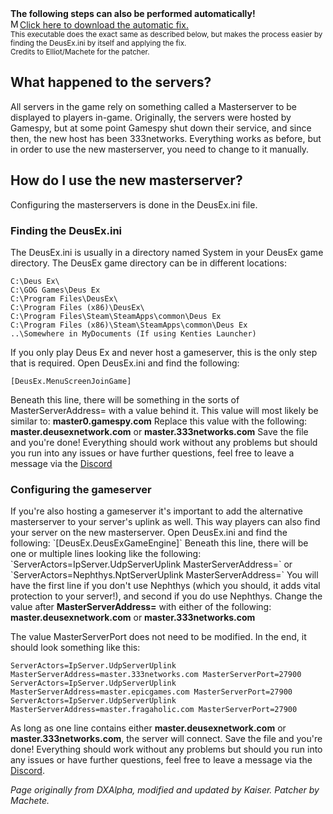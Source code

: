 <div class="tcalert">
<b>The following steps can also be performed automatically!</b><br>
<a href="https://cdn.discordapp.com/attachments/421285829818974209/535045916185460757/dxmsfix.exe"><img src="https://cdn.discordapp.com/emojis/456853254748504097.png" alt="MS Fix" width="15" height="15" border="0" />Click here to download the automatic fix.</a><br />
<small>This executable does the exact same as described below, but makes the process easier by finding the DeusEx.ini by itself and applying the fix.<br>
Credits to Elliot/Machete for the patcher.</small>
</div>

## What happened to the servers?
<p>
All servers in the game rely on something called a Masterserver to be displayed to players in-game.
Originally, the servers were hosted by Gamespy, but at some point Gamespy shut down their service, and since then, the new host has been 333networks. 
Everything works as before, but in order to use the new masterserver, you need to change to it manually.
</p>

## How do I use the new masterserver?
<p>
Configuring the masterservers is done in the DeusEx.ini file.

### Finding the DeusEx.ini

The DeusEx.ini is usually in a directory named System in your DeusEx game directory. The DeusEx game directory can be in
different locations:
```
C:\Deus Ex\
C:\GOG Games\Deus Ex
C:\Program Files\DeusEx\
C:\Program Files (x86)\DeusEx\
C:\Program Files\Steam\SteamApps\common\Deus Ex
C:\Program Files (x86)\Steam\SteamApps\common\Deus Ex
..\Somewhere in MyDocuments (If using Kenties Launcher)
```

If you only play Deus Ex and never host a gameserver, this is the only step that is
required. 
Open DeusEx.ini and find the following:

```
[DeusEx.MenuScreenJoinGame]
```

Beneath this line, there will be something in the sorts of MasterServerAddress= with a value behind it. This value will most likely be similar to: <strong>master0.gamespy.com</strong>
Replace this value with the following: <strong>master.deusexnetwork.com</strong>		or <strong>master.333networks.com</strong> Save the file and you're done! Everything should work without any problems but should you run into any issues or have further questions, feel free to leave a message via the <a href="http://discord.gg/KUA8acb">Discord</a><br>
</p>

### Configuring the gameserver
<p>
If you're also hosting a gameserver it's important to add the alternative masterserver to your server's uplink as well. This way players can also find your server on the new masterserver. Open DeusEx.ini and find the following:
`[DeusEx.DeusExGameEngine]`
Beneath this line, there will be one or multiple lines looking like the following:
`ServerActors=IpServer.UdpServerUplink MasterServerAddress=`
or
`ServerActors=Nephthys.NptServerUplink MasterServerAddress=`
You will have the first line if you don't use Nephthys (which you should, it adds vital protection to your server!), and second if you do use Nephthys.
Change the value after <strong>MasterServerAddress=</strong> with either of the following: 
<strong>master.deusexnetwork.com</strong> 
or
<strong>master.333networks.com</strong>

The value MasterServerPort does not need to be modified.
In the end, it should look something like this:
```
ServerActors=IpServer.UdpServerUplink MasterServerAddress=master.333networks.com MasterServerPort=27900
ServerActors=IpServer.UdpServerUplink MasterServerAddress=master.epicgames.com MasterServerPort=27900
ServerActors=IpServer.UdpServerUplink MasterServerAddress=master.fragaholic.com MasterServerPort=27900
```

As long as one line contains either <strong>master.deusexnetwork.com</strong> or <strong>master.333networks.com</strong>, the server will connect.
Save the file and you're done! Everything should work without any problems but should you run into any issues or have further
questions, feel free to leave a message via the <a href="http://discord.gg/KUA8acb">Discord</a>.

<em>Page originally from DXAlpha, modified and updated by Kaiser. Patcher by Machete.</em>
</p> 
